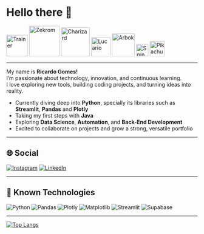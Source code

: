 # Hello there 👋  

<div> <img src="https://64.media.tumblr.com/4d5b43e2e0dcd4a47128fdf85b9463e9/e7638102a47e4ee5-99/s1280x1920/68f4b6bd8f931af523c5d1391113763a947a07da.gifv" title="Trainer" width="56"> <img src="https://projectpokemon.org/images/sprites-models/bw-animated/644.gif" title="Zekrom" width="80"> <img src="https://projectpokemon.org/images/sprites-models/bw-animated/006.gif" title="Charizard" width="76"> <img src="https://projectpokemon.org/images/sprites-models/bw-animated/448.gif" title="Lucario" width="50.4"> <img src="https://projectpokemon.org/images/sprites-models/bw-animated/024.gif" title="Arbok" width="60"> <img src="https://projectpokemon.org/images/sprites-models/bw-animated/327.gif" title="Spinda" width="32"> <img src="https://i.pinimg.com/originals/e9/38/d1/e938d18fc07a3ffd16b4864ef2f1308f.gif" title="Pikachu" width="40"> </div>

---

My name is **Ricardo Gomes!**  
I’m passionate about technology, innovation, and continuous learning.  
I love exploring new tools, building coding projects, and turning ideas into reality.

- Currently diving deep into **Python**, specially its libraries such as **Streamlit**, **Pandas** and **Plotly**  
- Taking my first steps with **Java**  
- Exploring **Data Science**, **Automation**, and **Back-End Development**  
- Excited to collaborate on projects and grow a strong, versatile portfolio  

---

## 🌐 Social

[![Instagram](https://freelogopng.com/images/all_img/1683192847instagram-name-logo-black-and-white.png)](https://www.instagram.com/rickegss?igsh=Nm82NnNvZ253ZjVh)
[![LinkedIn](https://blakeoliver.com.au/wp-content/uploads/2023/06/vecteezy_linkedin-logo-png-linkedin-icon-transparent-png_18930585_835.png)](https://www.linkedin.com/in/ricardo-gomes-da-silva-928bab297?lipi=urn%3Ali%3Apage%3Ad_flagship3_profile_view_base_contact_details%3BsBbi1rdWTzOtzshs1tnQKg%3D%3D)

---

## 🧠 Known Technologies

![Python](https://img.shields.io/badge/python-3670A0?style=for-the-badge&logo=python&logoColor=ffdd54)
![Pandas](https://img.shields.io/badge/pandas-%23150458.svg?style=for-the-badge&logo=pandas&logoColor=white)
![Plotly](https://img.shields.io/badge/Plotly-%233F4F75.svg?style=for-the-badge&logo=plotly&logoColor=white)
![Matplotlib](https://img.shields.io/badge/Matplotlib-%23ffffff.svg?style=for-the-badge&logo=Matplotlib&logoColor=black)
![Streamlit](https://img.shields.io/badge/Streamlit-%23FE4B4B.svg?style=for-the-badge&logo=streamlit&logoColor=white)
![Supabase](https://img.shields.io/badge/Supabase-3ECF8E?style=for-the-badge&logo=supabase&logoColor=white)

---

[![Top Langs](https://github-readme-stats.vercel.app/api/top-langs/?username=rickegss&show_icons=true&layout=compact&theme=dark)](https://github.com/anuraghazra/github-readme-stats)
